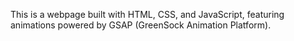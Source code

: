 
This is a webpage built with HTML, CSS, and JavaScript, featuring animations powered by GSAP (GreenSock Animation Platform).

